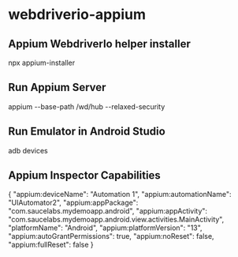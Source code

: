 # webdriverio-appium

## Appium WebdriverIo helper installer 
npx appium-installer

## Run Appium Server 
appium --base-path /wd/hub --relaxed-security

## Run Emulator in Android Studio
adb devices

## Appium Inspector Capabilities
{
  "appium:deviceName": "Automation 1",
  "appium:automationName": "UIAutomator2",
  "appium:appPackage": "com.saucelabs.mydemoapp.android",
  "appium:appActivity": "com.saucelabs.mydemoapp.android.view.activities.MainActivity",
  "platformName": "Android",
  "appium:platformVersion": "13",
  "appium:autoGrantPermissions": true,
  "appium:noReset": false,
  "appium:fullReset": false
}